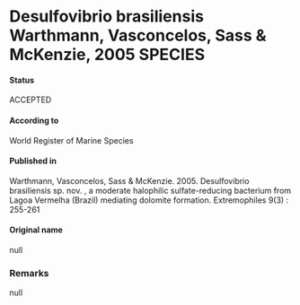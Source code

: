 # Desulfovibrio brasiliensis Warthmann, Vasconcelos, Sass & McKenzie, 2005 SPECIES

#### Status
ACCEPTED

#### According to
World Register of Marine Species

#### Published in
Warthmann, Vasconcelos, Sass & McKenzie. 2005. Desulfovibrio brasiliensis sp. nov. , a moderate halophilic sulfate-reducing bacterium from Lagoa Vermelha (Brazil) mediating dolomite formation. Extremophiles 9(3) : 255-261

#### Original name
null

### Remarks
null